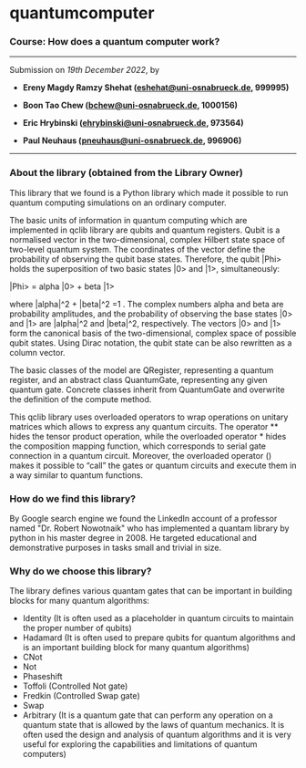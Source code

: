 # quantumcomputer

### Course: How does a quantum computer work? 

---

Submission on *19th December 2022*, by

+ **Ereny Magdy Ramzy Shehat (eshehat@uni-osnabrueck.de, 999995)**

+ **Boon Tao Chew (bchew@uni-osnabrueck.de, 1000156)**

+ **Eric Hrybinski (ehrybinski@uni-osnabrueck.de, 973564)**

+ **Paul Neuhaus (pneuhaus@uni-osnabrueck.de, 996906)**


---

### About the library (obtained from the Library Owner)

This library that we found is a Python library which made it possible to run quantum computing simulations on an ordinary computer.

The basic units of information in quantum computing which are implemented in qclib library are qubits and quantum registers. Qubit is a normalised vector in the two-dimensional, complex Hilbert state space of two-level quantum system. The coordinates of the vector define the probability of observing the qubit base states. Therefore, the qubit |Phi> holds the superposition of two basic states |0> and |1>, simultaneously:

|Phi> = alpha |0> + beta |1>

where |alpha|^2 + |beta|^2 =1 . The complex numbers alpha and beta are probability amplitudes, and the probability of observing the base states |0> and |1> are |alpha|^2 and |beta|^2, respectively. The vectors |0> and |1> form the canonical basis of the two-dimensional, complex space of possible qubit states. Using Dirac notation, the qubit state can be also rewritten as a column vector.

The basic classes of the model are QRegister, representing a quantum register, and an abstract class QuantumGate, representing any given quantum gate. Concrete classes inherit from QuantumGate and overwrite the definition of the compute method.

This qclib library uses overloaded operators to wrap operations on unitary matrices which allows to express any quantum circuits. The operator ** hides the tensor product operation, while the overloaded operator * hides the composition mapping function, which corresponds to serial gate connection in a quantum circuit. Moreover, the overloaded operator () makes it possible to “call” the gates or quantum circuits and execute them in a way similar to quantum functions.

### How do we find this library?

By Google search engine we found the LinkedIn account of a professor named "Dr. Robert Nowotnaik" who has implemented a quantam library by python in his master degree in 2008. He targeted educational and demonstrative purposes in tasks small and trivial in size.


### Why do we choose this library?

The library defines various quantam gates that can be important in building blocks for many quantum algorithms:

- Identity (It is often used as a placeholder in quantum circuits to maintain the proper number of qubits)
- Hadamard (It is often used to prepare qubits for quantum algorithms and is an important building block for many quantum algorithms)
- CNot
- Not
- Phaseshift
- Toffoli (Controlled Not gate)
- Fredkin (Controlled Swap gate)
- Swap
- Arbitrary (It is a quantum gate that can perform any operation on a quantum state that is allowed by the laws of quantum mechanics. It is often used the design and analysis of quantum algorithms and it is very useful for exploring the capabilities and limitations of quantum computers)
